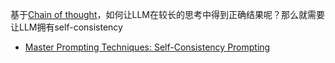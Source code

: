 基于[Chain of thought](Chain%20of%20thought.md)，如何让LLM在较长的思考中得到正确结果呢？那么就需要让LLM拥有self-consistency


- [Master Prompting Techniques: Self-Consistency Prompting](https://www.promptengineering.org/self-consistency-prompting/)













